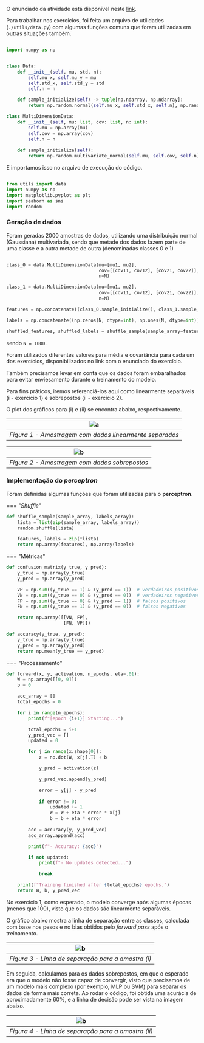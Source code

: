 O enunciado da atividade está disponível neste [link](https://insper.github.io/ann-dl/versions/2025.2/exercises/perceptron/main).

Para trabalhar nos exercícios, foi feita um arquivo de utilidades (`./utils/data.py`) com algumas funções comuns que foram utilizadas em outras situações também.

``` py

import numpy as np


class Data:
    def __init__(self, mu, std, n):
        self.mu_x, self.mu_y = mu
        self.std_x, self.std_y = std
        self.n = n

    def sample_initialize(self) -> tuple[np.ndarray, np.ndarray]:
        return np.random.normal(self.mu_x, self.std_x, self.n), np.random.normal(self.mu_y, self.std_y, self.n)

class MultiDimensionData:
    def __init__(self, mu: list, cov: list, n: int):
        self.mu = np.array(mu)
        self.cov = np.array(cov)
        self.n = n
    
    def sample_initialize(self):
        return np.random.multivariate_normal(self.mu, self.cov, self.n)
```

E importamos isso no arquivo de execução do código.

``` py

from utils import data
import numpy as np
import matplotlib.pyplot as plt
import seaborn as sns
import random

```

### Geração de dados

Foram geradas 2000 amostras de dados, utilizando uma distribuição normal (Gaussiana) multivariada, sendo que metade dos dados fazem parte de uma classe e a outra metade de outra (denominadas classes 0 e 1)

``` py

class_0 = data.MultiDimensionData(mu=[mu1, mu2],
                                  cov=[[cov11, cov12], [cov21, cov22]],
                                  n=N)

class_1 = data.MultiDimensionData(mu=[mu1, mu2],
                                  cov=[[cov11, cov12], [cov21, cov22]],
                                  n=N)

features = np.concatenate((class_0.sample_initialize(), class_1.sample_initialize()))

labels = np.concatenate((np.zeros(N, dtype=int), np.ones(N, dtype=int)))

shuffled_features, shuffled_labels = shuffle_sample(sample_array=features, labels_array=labels)
```

sendo `N = 1000`.

Foram utilizados diferentes valores para média e covariância para cada um dos exercícios, disponibilizados no link com o enunciado do exercício.

Também precisamos levar em conta que os dados foram embaralhados para evitar enviesamento durante o treinamento do modelo.

Para fins práticos, iremos referenciá-los aqui como linearmente separáveis (i - exercício 1) e sobrepostos (ii - exercício 2).

O plot dos gráficos para (i) e (ii) se encontra abaixo, respectivamente.

|          ![a](./img/linearly_separable.png)             |
|---------------------------------------------------------|
| *Figura 1 - Amostragem com dados linearmente separados* |

|           ![b](./img/overlapped.png)          |
|-----------------------------------------------|
| *Figura 2 - Amostragem com dados sobrepostos* |

### Implementação do *perceptron*

Foram definidas algumas funções que foram utilizadas para o **perceptron**.

=== "*Shuffle*"

``` py
def shuffle_sample(sample_array, labels_array):
    lista = list(zip(sample_array, labels_array))
    random.shuffle(lista)

    features, labels = zip(*lista)
    return np.array(features), np.array(labels)
```

=== "Métricas"

``` py
def confusion_matrix(y_true, y_pred):
    y_true = np.array(y_true)
    y_pred = np.array(y_pred)

    VP = np.sum((y_true == 1) & (y_pred == 1))  # verdadeiros positivos
    VN = np.sum((y_true == 0) & (y_pred == 0))  # verdadeiros negativos
    FP = np.sum((y_true == 0) & (y_pred == 1))  # falsos positivos
    FN = np.sum((y_true == 1) & (y_pred == 0))  # falsos negativos

    return np.array([[VN, FP],
                     [FN, VP]])

def accuracy(y_true, y_pred):
    y_true = np.array(y_true)
    y_pred = np.array(y_pred)
    return np.mean(y_true == y_pred)
```

=== "Processamento"

``` py
def forward(x, y, activation, n_epochs, eta=.01):
    W = np.array([[0, 0]])
    b = 0

    acc_array = []
    total_epochs = 0

    for i in range(n_epochs):
        print(f"[epoch {i+1}] Starting...")

        total_epochs = i+1
        y_pred_vec = []
        updated = 0

        for j in range(x.shape[0]):
            z = np.dot(W, x[j].T) + b

            y_pred = activation(z)

            y_pred_vec.append(y_pred)

            error = y[j] - y_pred
            
            if error != 0:
                updated += 1
                W = W + eta * error * x[j]
                b = b + eta * error
        
        acc = accuracy(y, y_pred_vec)
        acc_array.append(acc)

        print(f"- Accuracy: {acc}")

        if not updated:
            print(f"- No updates detected...")

            break

    print(f"Training finished after {total_epochs} epochs.")
    return W, b, y_pred_vec
```

No exercício 1, como esperado, o modelo converge após algumas épocas (menos que 100), visto que os dados são linearmente separáveis.

O gráfico abaixo mostra a linha de separação entre as classes, calculada com base nos pesos e no bias obtidos pelo *forward pass* após o treinamento.

|   ![b](./img/linearly_separable_boundary.png)  |
|----------------------------------------------------|
| *Figura 3 - Linha de separação para a amostra (i)* |

Em seguida, calculamos para os dados sobrepostos, em que o esperado era que o modelo não fosse capaz de convergir, visto que precisamos de um modelo mais complexo (por exemplo, MLP ou SVM) para separar os dados de forma mais correta.
Ao rodar o código, foi obtida uma acurácia de aproximadamente $60\%$, e a linha de decisão pode ser vista na imagem abaixo.

|        ![b](./img/overlapped_boundary.png)          |
|-----------------------------------------------------|
| *Figura 4 - Linha de separação para a amostra (ii)* |
